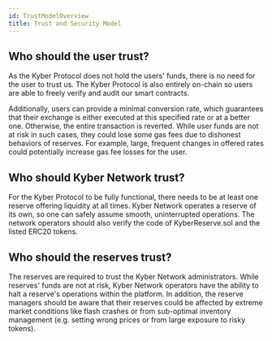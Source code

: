 ```yaml
---
id: TrustModelOverview
title: Trust and Security Model
---
```

## Who should the user trust?

As the Kyber Protocol does not hold the users' funds, there is no need for the user to trust us. The Kyber Protocol is also entirely on-chain so users are able to freely verify and audit our smart contracts.

Additionally, users can provide a minimal conversion rate, which guarantees that their exchange is either executed at this specified rate or at a better one. Otherwise, the entire transaction is reverted. While user funds are not at risk in such cases, they could lose some gas fees due to dishonest behaviors of reserves. For example, large, frequent changes in offered rates could potentially increase gas fee losses for the user. 

## Who should Kyber Network trust?

For the Kyber Protocol to be fully functional, there needs to be at least one reserve offering liquidity at all times. Kyber Network operates a reserve of its own, so one can safely assume smooth, uninterrupted operations. The network operators should also verify the code of KyberReserve.sol and the listed ERC20 tokens.

## Who should the reserves trust?

The reserves are required to trust the Kyber Network administrators. While reserves' funds are not at risk, Kyber Network operators have the ability to halt a reserve's operations within the platform. In addition, the reserve managers should be aware that their reserves could be affected by extreme market conditions like flash crashes or from sub-optimal inventory management (e.g. setting wrong prices or from large exposure to risky tokens).